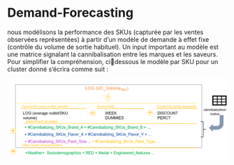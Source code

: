 # Demand-Forecasting

nous modélisons la performance des SKUs (capturée par les ventes
observées représentées) à partir d’un modèle de demande à effet fixe (contrôle du 
volume de sortie habituel). 
Un input important au modèle est une matrice signalant la 
cannibalisation entre les marques et les saveurs. 
Pour simplifier la compréhension, cidessous le modèle par SKU pour un cluster donné s’écrira comme suit :

![](model.png)<!-- -->
